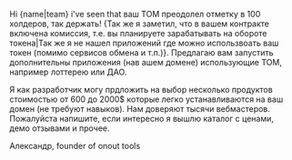 Hi {name|team} i've seen that ваш ТОМ преодолел отметку в 100 холдеров, так держать! {Так же я заметил, что в вашем контракте включена комиссия, т.е. вы планируете зарабатывать на обороте токена|Так же я не нашел приложений где можно использвоать ваш токен (помимо сервисов обмена и т.п.)}. Предлагаю вам запустить дополнительны приложения (нав ашем домене) использующие ТОМ, например лоттерею или ДАО. 

Я как разработчик могу прдложить на выбор несколько продуктов стоимостью от 600 до 2000$ которые легко устанавливаются на ваш домен (не требуют навыков). Нам доверяют тысячи вебмастеров. Пожалуйста напишите, если интересно я вышлю каталог с ценами, демо отзывами и прочее. 

Александр, founder of onout tools
